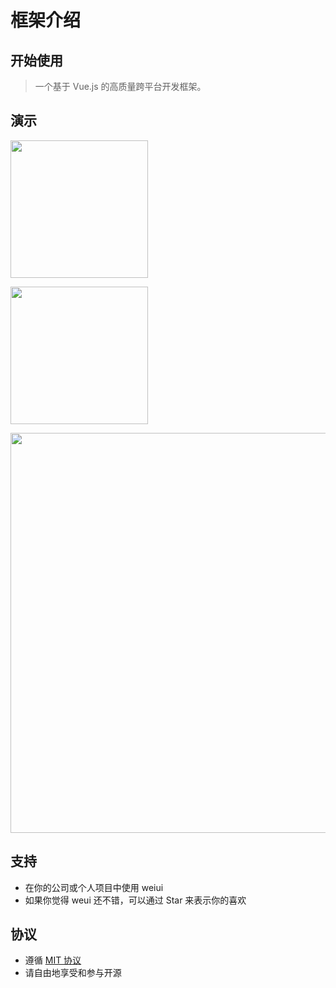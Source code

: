 # 框架介绍

## 开始使用

> 一个基于 Vue.js 的高质量跨平台开发框架。

## 演示

<a href="https://weiui.app/app/android.apk" target="_blank"><img src="https://weiui.app/app/android.png" width="220px"></a>

<a href="javascript:alert('没钱申请开发者账号上架！');"><img src="https://weiui.app/app/ios.png" width="220px"></a>

<img src="https://weiui.app/app/demo.png" width="640px">

## 支持

* 在你的公司或个人项目中使用 weiui
* 如果你觉得 weui 还不错，可以通过 Star 来表示你的喜欢

## 协议

* 遵循 [MIT 协议](http://opensource.org/licenses/MIT)
* 请自由地享受和参与开源

